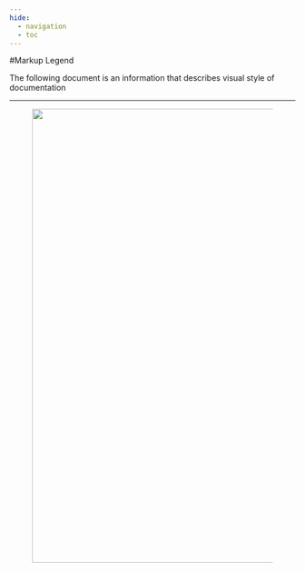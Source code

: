 ```yaml
---
hide:
  - navigation
  - toc
---
```


[NOV-000]: https://sd.novait.com.ua/browse/NOV-000

#Markup Legend

The following document is an information that describes visual style of documentation

***

<figure> <img src="/novadocs/components/assets/Markup.png" width="800" height"720"> </a> </figure>